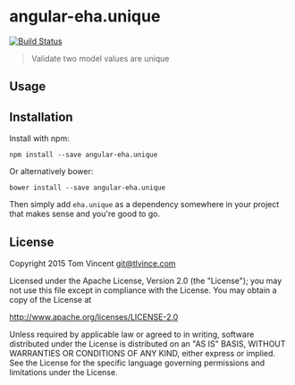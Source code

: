 # angular-eha.unique

[![Build Status][travis-image]][travis-url]

> Validate two model values are unique

[travis-image]: https://img.shields.io/travis/eHealthAfrica/angular-eha.unique.svg
[travis-url]: https://travis-ci.org/eHealthAfrica/angular-eha.unique

## Usage

## Installation

Install with npm:

    npm install --save angular-eha.unique

Or alternatively bower:

    bower install --save angular-eha.unique

Then simply add `eha.unique` as a dependency somewhere in your project that
makes sense and you're good to go.

## License

Copyright 2015 Tom Vincent <git@tlvince.com>

Licensed under the Apache License, Version 2.0 (the "License"); you may not use this file except in compliance with the License.  You may obtain a copy of the License at

http://www.apache.org/licenses/LICENSE-2.0

Unless required by applicable law or agreed to in writing, software distributed under the License is distributed on an "AS IS" BASIS, WITHOUT WARRANTIES OR CONDITIONS OF ANY KIND, either express or implied.  See the License for the specific language governing permissions and limitations under the License.
